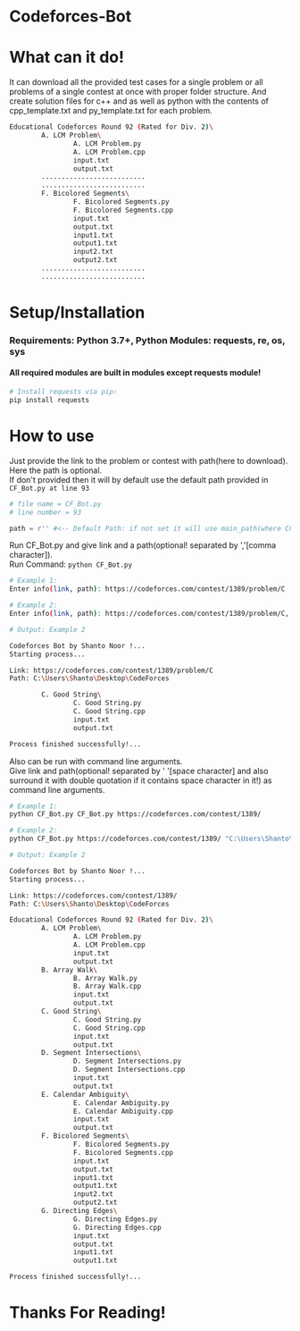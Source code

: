 # Codeforces-Bot

# What can it do!
It can download all the provided test cases for a single problem or all problems of a single contest at once with proper folder structure.
And create solution files for c++ and as well as python with the contents of cpp_template.txt and py_template.txt for each problem.</br>
```bash
Educational Codeforces Round 92 (Rated for Div. 2)\
        A. LCM Problem\
                A. LCM Problem.py
                A. LCM Problem.cpp
                input.txt
                output.txt
        ..........................
        ..........................
        F. Bicolored Segments\
                F. Bicolored Segments.py
                F. Bicolored Segments.cpp
                input.txt
                output.txt
                input1.txt
                output1.txt
                input2.txt
                output2.txt
        ..........................
        ..........................
```

# Setup/Installation
### Requirements: Python 3.7+, Python Modules: requests, re, os, sys </br>
#### All required modules are built in modules except requests module! </br>
```python
# Install requests via pip: 
pip install requests
```

# How to use
Just provide the link to the problem or contest with path(here to download). Here the path is optional. </br>
If don't provided then it will by default use the default path provided in ```CF_Bot.py at line 93```

```python
# file name = CF_Bot.py
# line number = 93

path = r'' #<-- Default Path: if not set it will use main_path(where CF_Bot.py is located!)
```
Run CF_Bot.py and give link and a path(optional! separated by ','[comma character]).</br>
Run Command: ```python CF_Bot.py``` <br />
```bash
# Example 1:
Enter info(link, path): https://codeforces.com/contest/1389/problem/C
```
```bash
# Example 2:
Enter info(link, path): https://codeforces.com/contest/1389/problem/C, C:\Users\Shanto\Desktop\CodeForces
```
```bash
# Output: Example 2

Codeforces Bot by Shanto Noor !...
Starting process...

Link: https://codeforces.com/contest/1389/problem/C
Path: C:\Users\Shanto\Desktop\CodeForces

        C. Good String\
                C. Good String.py
                C. Good String.cpp
                input.txt
                output.txt

Process finished successfully!...
```
Also can be run with command line arguments. </br>
Give link and path(optional! separated by '  '[space character] and also surround it with double quotation if it contains space character in it!) as command line arguments.</br>
```bash
# Example 1:
python CF_Bot.py CF_Bot.py https://codeforces.com/contest/1389/
```
```bash
# Example 2:
python CF_Bot.py https://codeforces.com/contest/1389/ "C:\Users\Shanto\Desktop\CodeForces"
```
```bash
# Output: Example 2

Codeforces Bot by Shanto Noor !...
Starting process...

Link: https://codeforces.com/contest/1389/
Path: C:\Users\Shanto\Desktop\CodeForces

Educational Codeforces Round 92 (Rated for Div. 2)\
        A. LCM Problem\
                A. LCM Problem.py
                A. LCM Problem.cpp
                input.txt
                output.txt
        B. Array Walk\
                B. Array Walk.py
                B. Array Walk.cpp
                input.txt
                output.txt
        C. Good String\
                C. Good String.py
                C. Good String.cpp
                input.txt
                output.txt
        D. Segment Intersections\
                D. Segment Intersections.py
                D. Segment Intersections.cpp
                input.txt
                output.txt
        E. Calendar Ambiguity\
                E. Calendar Ambiguity.py
                E. Calendar Ambiguity.cpp
                input.txt
                output.txt
        F. Bicolored Segments\
                F. Bicolored Segments.py
                F. Bicolored Segments.cpp
                input.txt
                output.txt
                input1.txt
                output1.txt
                input2.txt
                output2.txt
        G. Directing Edges\
                G. Directing Edges.py
                G. Directing Edges.cpp
                input.txt
                output.txt
                input1.txt
                output1.txt

Process finished successfully!...
```
#
# Thanks For Reading!
